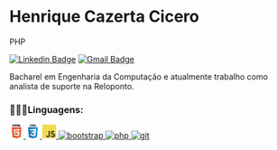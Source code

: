 # Henrique Cazerta Cicero

PHP
 
[![Linkedin Badge](https://img.shields.io/badge/Henrique%20Cicero-721816?style=flat-square&logo=Linkedin&logoColor=white&link=https://www.linkedin.com/in/henriqueccicero/)](https://www.linkedin.com/in/henriqueccicero/) 
[![Gmail Badge](https://img.shields.io/badge/-henrique.c.cicero@hotmail.com-721816?style=flat-square&logo=Gmail&logoColor=white&link=mailto:henrique.c.cicero@hotmail.com)](mailto:henrique.c.cicero@hotmail.com)

Bacharel em Engenharia da Computação e atualmente trabalho como analista de suporte na Reloponto.

### 👨🏻‍💻Linguagens:</h3>

<p align="left">
  <a href="https://www.w3.org/html/" target="_blank"> <img src="https://raw.githubusercontent.com/devicons/devicon/master/icons/html5/html5-original-wordmark.svg" alt="html5" width="25" height="25"/>
  </a>
  <a href="https://www.w3schools.com/css/" target="_blank"> 
    <img src="https://raw.githubusercontent.com/devicons/devicon/master/icons/css3/css3-original-wordmark.svg" alt="css3" width="25" height="25"/> 
  </a>
  <a href="https://developer.mozilla.org/en-US/docs/Web/JavaScript" target="_blank">
    <img src="https://raw.githubusercontent.com/devicons/devicon/master/icons/javascript/javascript-original.svg" alt="javascript" width="25" height="25"/>
  </a>
  <a href="https://getbootstrap.com/" target="_blank">
    <img src="https://raw.githubusercontent.com/jmnote/z-icons/master/svg/bootstrap.svg" alt="bootstrap" width="25" height="25"/>
  </a>
  <a href="https://www.php.net/" target="_blank"> <img src="https://raw.githubusercontent.com/jmnote/z-icons/master/svg/php.svg" alt="php" width="25" height="25"/>
  </a>
  <a href="https://git-scm.com/" target="_blank"> 
    <img src="https://www.vectorlogo.zone/logos/git-scm/git-scm-icon.svg" alt="git" width="25" height="25"/>
  </a>
</p>
